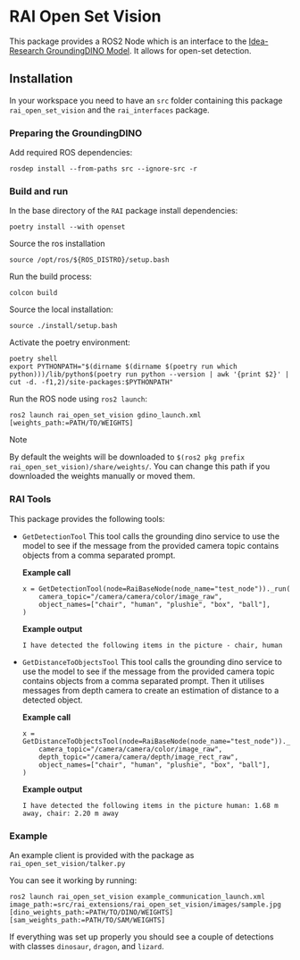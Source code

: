 # RAI Open Set Vision

This package provides a ROS2 Node which is an interface to the [Idea-Research GroundingDINO Model](https://github.com/IDEA-Research/GroundingDINO).
It allows for open-set detection.

## Installation

In your workspace you need to have an `src` folder containing this package `rai_open_set_vision` and the `rai_interfaces` package.

### Preparing the GroundingDINO

Add required ROS dependencies:

```
rosdep install --from-paths src --ignore-src -r
```

### Build and run

In the base directory of the `RAI` package install dependencies:

```
poetry install --with openset
```

Source the ros installation

```
source /opt/ros/${ROS_DISTRO}/setup.bash
```

Run the build process:

```
colcon build
```

Source the local installation:

```
source ./install/setup.bash
```

Activate the poetry environment:

```
poetry shell
export PYTHONPATH="$(dirname $(dirname $(poetry run which python)))/lib/python$(poetry run python --version | awk '{print $2}' | cut -d. -f1,2)/site-packages:$PYTHONPATH"
```

Run the ROS node using `ros2 launch`:

```
ros2 launch rai_open_set_vision gdino_launch.xml [weights_path:=PATH/TO/WEIGHTS]
```

> [!NOTE]
> By default the weights will be downloaded to `$(ros2 pkg prefix rai_open_set_vision)/share/weights/`.
> You can change this path if you downloaded the weights manually or moved them.

### RAI Tools

This package provides the following tools:

- `GetDetectionTool`
  This tool calls the grounding dino service to use the model to see if the message from the provided camera topic contains objects from a comma separated prompt.

  **Example call**

  ```
  x = GetDetectionTool(node=RaiBaseNode(node_name="test_node"))._run(
      camera_topic="/camera/camera/color/image_raw",
      object_names=["chair", "human", "plushie", "box", "ball"],
  )

  ```

  **Example output**

  ```
  I have detected the following items in the picture - chair, human
  ```

- `GetDistanceToObjectsTool`
  This tool calls the grounding dino service to use the model to see if the message from the provided camera topic contains objects from a comma separated prompt. Then it utilises messages from depth camera to create an estimation of distance to a detected object.

  **Example call**

  ```
  x = GetDistanceToObjectsTool(node=RaiBaseNode(node_name="test_node"))._run(
      camera_topic="/camera/camera/color/image_raw",
      depth_topic="/camera/camera/depth/image_rect_raw",
      object_names=["chair", "human", "plushie", "box", "ball"],
  )

  ```

  **Example output**

  ```
  I have detected the following items in the picture human: 1.68 m away, chair: 2.20 m away
  ```

### Example

An example client is provided with the package as `rai_open_set_vision/talker.py`

You can see it working by running:

```
ros2 launch rai_open_set_vision example_communication_launch.xml image_path:=src/rai_extensions/rai_open_set_vision/images/sample.jpg [dino_weights_path:=PATH/TO/DINO/WEIGHTS] [sam_weights_path:=PATH/TO/SAM/WEIGHTS]
```

If everything was set up properly you should see a couple of detections with classes `dinosaur`, `dragon`, and `lizard`.
